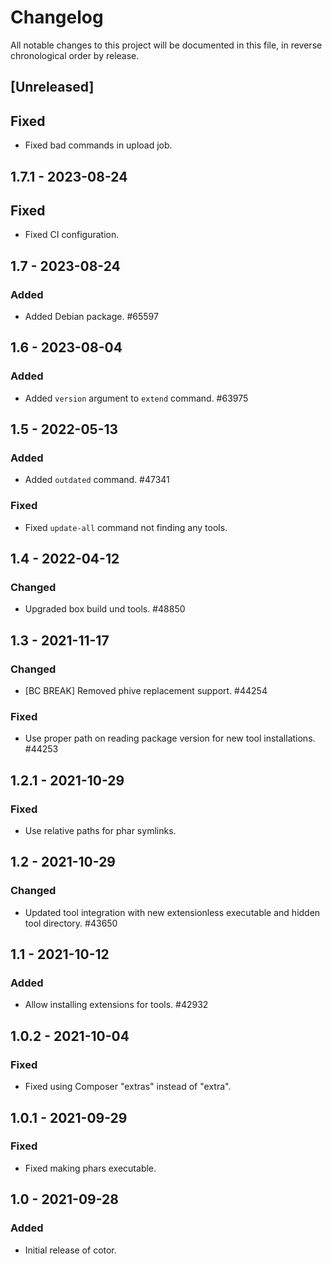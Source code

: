 # Changelog

All notable changes to this project will be documented in this file, in reverse chronological order by release.

## [Unreleased]

## Fixed

- Fixed bad commands in upload job.

## 1.7.1 - 2023-08-24

## Fixed

- Fixed CI configuration.

## 1.7 - 2023-08-24

### Added

- Added Debian package. #65597

## 1.6 - 2023-08-04

### Added

- Added `version` argument to `extend` command. #63975

## 1.5 - 2022-05-13

### Added

- Added `outdated` command. #47341

### Fixed

- Fixed `update-all` command not finding any tools.

## 1.4 - 2022-04-12

### Changed

- Upgraded box build und tools. #48850

## 1.3 - 2021-11-17

### Changed

- [BC BREAK] Removed phive replacement support. #44254 

### Fixed

- Use proper path on reading package version for new tool installations. #44253
 
## 1.2.1 - 2021-10-29

### Fixed

- Use relative paths for phar symlinks.

## 1.2 - 2021-10-29

### Changed

- Updated tool integration with new extensionless executable and hidden tool directory. #43650

## 1.1 - 2021-10-12

### Added

- Allow installing extensions for tools. #42932

## 1.0.2 - 2021-10-04

### Fixed

- Fixed using Composer "extras" instead of "extra".

## 1.0.1 - 2021-09-29

### Fixed

- Fixed making phars executable.

## 1.0 - 2021-09-28

### Added

- Initial release of cotor.


